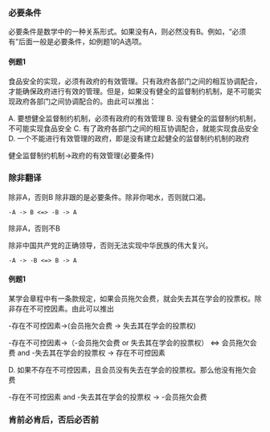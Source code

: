 ### 必要条件

必要条件是数学中的一种关系形式。如果没有A，则必然没有B。例如，“必须有”后面一般是必要条件，如例题1的A选项。

#### 例题1

食品安全的实现，必须有政府的有效管理。只有政府各部门之间的相互协调配合，才能确保政府进行有效的管理。但是，如果没有健全的监督制约机制，是不可能实现政府各部门之间协调配合的。由此可以推出：

A. 要想健全监督制约机制，必须有政府的有效管理
B. 没有健全的监督制约机制，不可能实现食品安全
C. 有了政府各部门之间的相互协调配合，就能实现食品安全
D. 一个不能进行有效管理的政府，即是没有建立起健全的监督制约机制的政府

健全监督制约机制->政府的有效管理(必要条件)

### 除非翻译

除非A，否则B 除非跟的是必要条件。除非你喝水，否则就口渴。
```
-A -> B <=> -B -> A
```

除非A，否则不B

除非中国共产党的正确领导，否则无法实现中华民族的伟大复兴。

```
-A -> -B <=> B -> A
```

#### 例题1

某学会章程中有一条款规定，如果会员拖欠会费，就会失去其在学会的投票权。除非存在不可控因素。由此可以推出

-存在不可控因素->(会员拖欠会费 -> 失去其在学会的投票权)

-存在不可控因素->（-会员拖欠会费 or 失去其在学会的投票权） <=> 会员拖欠会费 and -失去其在学会的投票权 -> 存在不可控因素

D. 如果不存在不可控因素，且会员没有失去在学会的投票权。那么他没有拖欠会费

-存在不可控因素 and -失去其在学会的投票权 -> -会员拖欠会费

### 肯前必肯后，否后必否前
